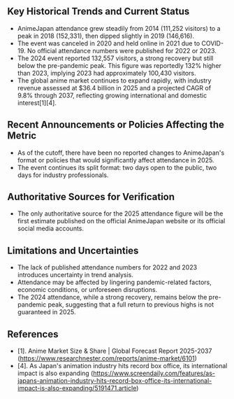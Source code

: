 ## Key Historical Trends and Current Status

- AnimeJapan attendance grew steadily from 2014 (111,252 visitors) to a peak in 2018 (152,331), then dipped slightly in 2019 (146,616).
- The event was canceled in 2020 and held online in 2021 due to COVID-19. No official attendance numbers were published for 2022 or 2023.
- The 2024 event reported 132,557 visitors, a strong recovery but still below the pre-pandemic peak. This figure was reportedly 132% higher than 2023, implying 2023 had approximately 100,430 visitors.
- The global anime market continues to expand rapidly, with industry revenue assessed at $36.4 billion in 2025 and a projected CAGR of 9.8% through 2037, reflecting growing international and domestic interest[1][4].

## Recent Announcements or Policies Affecting the Metric

- As of the cutoff, there have been no reported changes to AnimeJapan's format or policies that would significantly affect attendance in 2025.
- The event continues its split format: two days open to the public, two days for industry professionals.

## Authoritative Sources for Verification

- The only authoritative source for the 2025 attendance figure will be the first estimate published on the official AnimeJapan website or its official social media accounts.

## Limitations and Uncertainties

- The lack of published attendance numbers for 2022 and 2023 introduces uncertainty in trend analysis.
- Attendance may be affected by lingering pandemic-related factors, economic conditions, or unforeseen disruptions.
- The 2024 attendance, while a strong recovery, remains below the pre-pandemic peak, suggesting that a full return to previous highs is not guaranteed in 2025.

## References

- [1]. Anime Market Size & Share | Global Forecast Report 2025-2037 (https://www.researchnester.com/reports/anime-market/6101)
- [4]. As Japan's animation industry hits record box office, its international impact is also expanding (https://www.screendaily.com/features/as-japans-animation-industry-hits-record-box-office-its-international-impact-is-also-expanding/5191471.article)